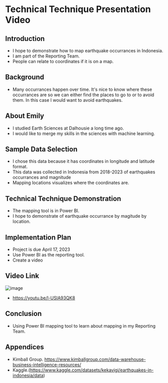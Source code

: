 # Technical Technique Presentation Video

## Introduction
- I hope to demonstrate how to map earthquake occurrances in Indonesia.
- I am part of the Reporting Team.  
- People can relate to coordinates if it is on a map.

## Background
- Many occurrances happen over time. It's nice to know where these occurrances are so we can either find the places to go to or to avoid them. In this case I would want to avoid earthquakes.


## About Emily
- I studied Earth Sciences at Dalhousie a long time ago.
- I would like to merge my skills in the sciences with machine learning.


## Sample Data Selection
- I chose this data because it has coordinates in longitude and latitude format.
- This data was collected in Indonesia from 2018-2023 of earthquakes occurrances and magnitude
- Mapping locations visualizes where the coordinates are.


## Technical Technique Demonstration
- The mapping tool is in Power BI.
- I hope to demonstrate of earthquake occurrance by magitude by location.

## Implementation Plan
- Project is due April 17, 2023
- Use Power BI as the reporting tool.
- Create a video
  
## Video Link
![image](https://github.com/ekysss/Capstone2024/assets/148264582/9c91ae7f-743f-45ba-8423-458fdfffceb4)

- https://youtu.be/l-USlA93QK8
 
## Conclusion
- Using Power BI mapping tool to learn about mapping in my Reporting Team.

## Appendices
- Kimball Group. https://www.kimballgroup.com/data-warehouse-business-intelligence-resources/
- Kaggle.(https://www.kaggle.com/datasets/kekavigi/earthquakes-in-indonesia/data)
